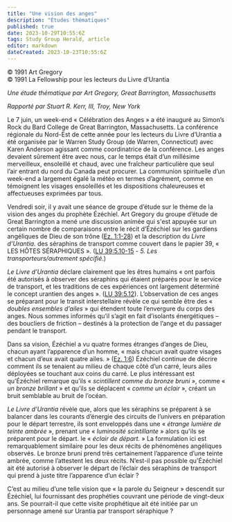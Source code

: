 ```yaml
---
title: "Une vision des anges"
description: "Études thématiques"
published: true
date: 2023-10-29T10:55:6Z
tags: Study Group Herald, article
editor: markdown
dateCreated: 2023-10-23T10:55:6Z
---
```


<p class="v-card v-sheet theme--light grey lighten-3 px-2">© 1991 Art Gregory<br>© 1991 La Fellowship pour les lecteurs du Livre d’Urantia</p>


_Une étude thématique par Art Gregory, Great Barrington, Massachusetts_

_Rapporté par Stuart R. Kerr, III, Troy, New York_

Le 7 juin, un week-end « Célébration des Anges » a été inauguré au Simon’s Rock du Bard College de Great Barrington, Massachusetts. La conférence régionale du Nord-Est de cette année pour les lecteurs du Livre d’Urantia a été organisée par le Warren Study Group (de Warren, Connecticut) avec Karen Anderson agissant comme coordinatrice de la conférence. Les anges devaient sûrement être avec nous, car le temps était d’un millésime merveilleux, ensoleillé et chaud, avec une fraîcheur particulière que seul l’air entrant du nord du Canada peut procurer. La communion spirituelle d’un week-end a largement égalé la météo en termes d’agrément, comme en témoignent les visages ensoleillés et les dispositions chaleureuses et affectueuses exprimées par tous.

Vendredi soir, il y avait une séance de groupe d’étude sur le thème de la vision des anges du prophète Ézéchiel. Art Gregory du groupe d’étude de Great Barrington a mené une discussion animée qui s'est appuyée sur un certain nombre de comparaisons entre le récit d’Ézéchiel sur les gardiens angéliques de Dieu de son trône ([Ez. 1:1-28](/fr/Bible/Ezekiel/1#v1)) et la description du _Livre d’Urantia_. des séraphins de transport comme couvert dans le papier 39, « LES HÔTES SÉRAPHIQUES ». ([LU 39:5.10-15](/fr/The_Urantia_Book/39#p5_10) - _5. Les transporteurs/autrement spécifié_.)

_Le Livre d’Urantia_ déclare clairement que les êtres humains « ont parfois été autorisés à observer des séraphins qui étaient préparés pour le service de transport, et les traditions de ces expériences ont largement déterminé le concept urantien des anges ». ([LU 39:5.12](/fr/The_Urantia_Book/39#p5_12)). L’observation de ces anges se préparant pour le transit interstellaire révèle ce qui semble être des « _doubles ensembles d’ailes_ » qui étendent toute l’envergure du corps des anges. Nous sommes informés qu’il s’agit en fait d’isolants énergétiques – des boucliers de friction – destinés à la protection de l’ange et du passager pendant le transport.

Dans sa vision, Ézéchiel a vu quatre formes étranges d’anges de Dieu, chacun ayant l’apparence d’un homme, « mais chacun avait quatre visages et chacun d’eux avait quatre ailes. » ([Ez. 1:6](/fr/Bible/Ezekiel/1#v6)) Ézéchiel continue de décrire comment ils se tenaient au milieu de chaque côté d’un carré, leurs ailes déployées se touchant aux coins du carré. Le plus intéressant est qu’Ézéchiel remarque qu’ils « _scintillent comme du bronze bruni_ », comme « _un bronze brillant_ » et qu’ils se déplacent « _comme un éclair_ », créant un bruit semblable au bruit de l’océan.

_Le Livre d’Urantia_ révèle que, alors que les séraphins se préparent à se balancer dans les courants d’énergie des circuits de l’univers en préparation pour le départ terrestre, ils sont enveloppés dans une « _étrange lumière de teinte ambrée_ », prenant une « _luminosité scintillante_ » alors qu'ils se préparent pour le départ. le « _éclair de départ._ » La formulation ici est remarquablement similaire pour les deux récits de phénomènes angéliques observés. Le bronze bruni prend très certainement l’apparence d’une teinte ambrée, comme l’attestent les deux récits. N’est-il pas possible qu'Ézéchiel ait été autorisé à observer le départ de l’éclair des séraphins de transport qui prend à juste titre l’apparence d’un éclair ?

C’est au milieu d’une telle vision que « la parole du Seigneur » descendit sur Ézéchiel, lui fournissant des prophéties couvrant une période de vingt-deux ans. Se pourrait-il que cette visite prophétique ait été initiée par un personnage amené sur Urantia par transport séraphique ?


